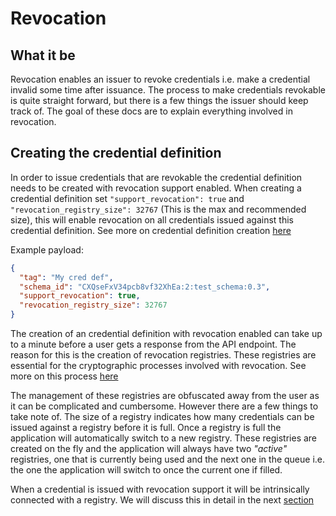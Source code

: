 # Revocation
## What it be
Revocation enables an issuer to revoke credentials i.e. make a credential invalid some time after issuance. 
The process to make credentials revokable is quite straight forward, but there is a few things the issuer should keep track of.
The goal of these docs are to explain everything involved in revocation.

## Creating the credential definition
In order to issue credentials that are revokable the credential definition needs to be created with revocation support enabled.
When creating a credential definition set ```"support_revocation": true``` and ```"revocation_registry_size": 32767``` (This is the max and recommended size), this will enable revocation on all credentials issued against this credential definition. See more on credential definition creation [here](../3.%20Create%20Credential%20Definition.md) 

Example payload:
```json
{
  "tag": "My cred def",
  "schema_id": "CXQseFxV34pcb8vf32XhEa:2:test_schema:0.3",
  "support_revocation": true,
  "revocation_registry_size": 32767
}
```
The creation of an credential definition with revocation enabled can take up to a minute before a user gets a response from the API endpoint. The reason for this is the creation of revocation registries. These registries are essential for the cryptographic processes involved with revocation. See more on this process [here](https://github.com/hyperledger/indy-hipe/blob/main/text/0011-cred-revocation/README.md)

The management of these registries are obfuscated away from the user as it can be complicated and cumbersome. However there are a few things to take note of. The size of a registry indicates how many credentials can be issued against a registry before it is full. Once a registry is full the application will automatically switch to a new registry. These registries are created on the fly and the application will always have two *"active"* registries, one that is currently being used and the next one in the queue i.e. the one the application will switch to once the current one if filled.

When a credential is issued with revocation support it will be intrinsically connected with a registry. We will discuss this in detail in the next [section](2.%20Issue%20Credential.md) 
 
